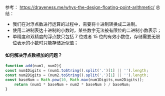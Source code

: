 参考：
https://draveness.me/whys-the-design-floating-point-arithmetic/
总结：

- 我们在对浮点数进行运算的过程中，需要将十进制转换成二进制。
-   使用二进制表达十进制的小数时，某些数字无法被有限位的二进制小数表示；
-   单精度和双精度的浮点数只包括 7 位或者 15 位的有效小数位，存储需要无限位表示的小数时只能存储近似值；

#### 如何解决浮点数相加的问题？

```js
function add(num1, num2){
const num1Digits = (num1.toString().split('.')[1] || '').length;
const num2Digits = (num2.toString().split('.')[1] || '').length;
const baseNum = Math.pow(10, Math.max(num1Digits,num2Digits));
	return (num1 * baseNum + num2 * baseNum ) / baseNum;
}
```
<!--stackedit_data:
eyJoaXN0b3J5IjpbNDkxODM1MzQwLDEwOTkwMzgxMjldfQ==
-->